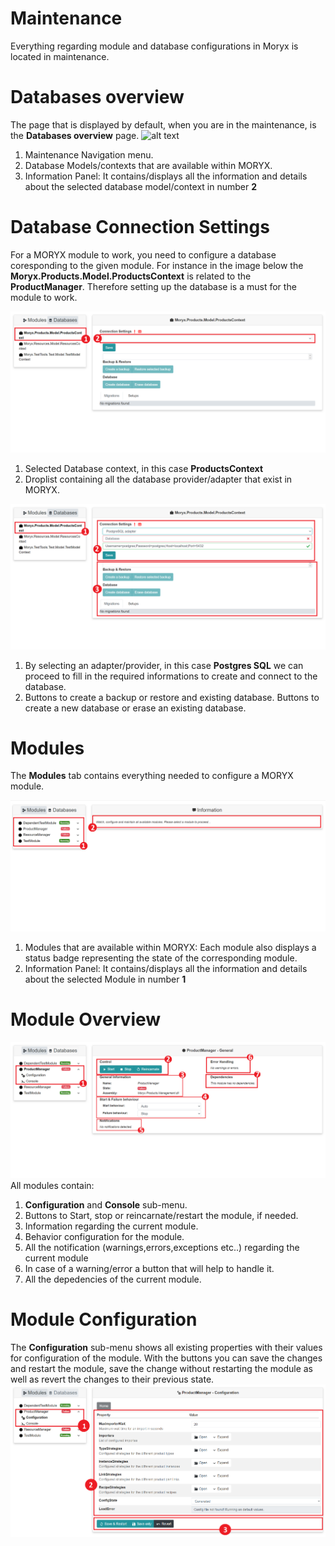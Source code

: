 # Maintenance

Everything regarding module and database configurations in Moryx is located in maintenance.

# Databases overview

The page that is displayed by default, when you are in the maintenance, is the **Databases overview** page.
 ![alt text](images/databases-welcome-page.PNG)
 1. Maintenance Navigation menu. 
 2. Database Models/contexts that are available within MORYX.
 3. Information Panel: It contains/displays all the information and details about the selected database model/context in number **2**

 # Database Connection Settings

 For a MORYX module to work, you need to configure a database coresponding to the given module. For instance in the image below the **Moryx.Products.Model.ProductsContext** is related to the **ProductManager**. Therefore setting up the database is a must for the module to work.

 ![alt text](images/databases-selectedDatabase-configuration.PNG)
 1. Selected Database context, in this case **ProductsContext**
 2. Droplist containing all the database provider/adapter that exist in MORYX.

 ![alt text](images/databases-selectedDatabase-connectionSettings.PNG)
 1. By selecting an adapter/provider, in this case **Postgres SQL** we can proceed to fill in the required informations to create and connect to the database.
 2. Buttons to create a backup or restore and existing database. Buttons to create a new database or erase an existing database.

 # Modules

 The **Modules** tab contains everything needed to configure a MORYX module.

  ![alt text](images/modules-welcome.PNG)
 1. Modules that are available within MORYX: Each module also displays a status badge representing the state of the corresponding module.
 2. Information Panel: It contains/displays all the information and details about the selected Module in number **1**

 # Module Overview 

  ![alt text](images/modules-selectedModule-overview.PNG)
All modules contain:
 1. **Configuration** and **Console** sub-menu. 
 2. Buttons to Start, stop or reincarnate/restart the module, if needed.
 3. Information regarding the current module.
 4. Behavior configuration for the module.
 5. All the notification (warnings,errors,exceptions etc..) regarding the current module
 6. In case of a warning/error a button that will help to handle it.
 7. All the depedencies of the current module.

 # Module Configuration
The **Configuration** sub-menu shows all existing properties with their values for configuration of the module. With the buttons you can save the changes and restart the module, save the change without restarting the module as well as revert the changes to their previous state.
  ![alt text](images/modules-selectedModule-configuration.PNG)
